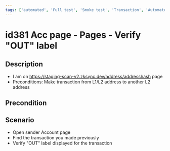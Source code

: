 ```yaml
---
tags: ['automated', 'Full test', 'Smoke test', 'Transaction', 'Automated']
---
```


# id381 Acc page - Pages - Verify "OUT" label

## Description
  - I am on https://staging-scan-v2.zksync.dev/address/addresshash page
  - Preconditions: Make transaction from L1/L2 address to another L2 address

## Precondition


## Scenario
- Open sender Account page
- Find the transaction you made previously
- Verify "OUT" label displayed for the transaction
